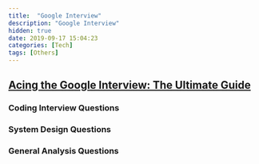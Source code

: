 ```yaml
---
title:  "Google Interview"
description: "Google Interview"
hidden: true
date: 2019-09-17 15:04:23
categories: [Tech]
tags: [Others]
---
```


## [Acing the Google Interview: The Ultimate Guide](https://www.byte-by-byte.com/google-interview/)

### Coding Interview Questions

### System Design Questions

### General Analysis Questions

